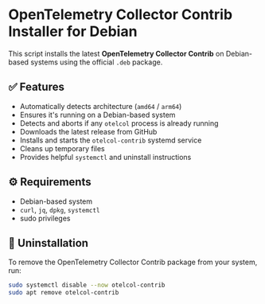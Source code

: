 # OpenTelemetry Collector Contrib Installer for Debian

This script installs the latest **OpenTelemetry Collector Contrib** on Debian-based systems using the official `.deb` package.

## ✅ Features

- Automatically detects architecture (`amd64` / `arm64`)
- Ensures it's running on a Debian-based system
- Detects and aborts if any `otelcol` process is already running
- Downloads the latest release from GitHub
- Installs and starts the `otelcol-contrib` systemd service
- Cleans up temporary files
- Provides helpful `systemctl` and uninstall instructions

## ⚙️ Requirements

- Debian-based system
- `curl`, `jq`, `dpkg`, `systemctl`
- sudo privileges

## 🧹 Uninstallation

To remove the OpenTelemetry Collector Contrib package from your system, run:

```bash
sudo systemctl disable --now otelcol-contrib
sudo apt remove otelcol-contrib